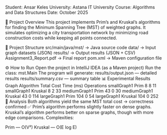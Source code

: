 Student: Ansar Keles
University: Astana IT University
Course: Algorithms and Data Structures
Date: October 2025

📘 Project Overview
This project implements Prim’s and Kruskal’s algorithms for finding the Minimum Spanning Tree (MST) of weighted graphs.
It simulates optimizing a city transportation network by minimizing road construction costs while keeping all points connected.

🌼 Project Structure
src/main/java/mst/ → Java source code
data/ → Input graph datasets (JSON)
results/ → Output results (JSON + CSV)
Assignment3_Report.pdf → Final report
pom.xml → Maven configuration file

⚙️ How to Run
Open the project in IntelliJ IDEA (as a Maven project)
Run the class: mst.Main
The program will generate:
results/output.json — detailed results
results/summary.csv — summary table
📊 Experimental Results
Graph	Algorithm	Total Cost	Time (ms)	Operations
smallGraph1	Prim	8	8	11
smallGraph1	Kruskal	8	2	33
mediumGraph1	Prim	43	0	30
mediumGraph1	Kruskal	43	0	114
largeGraph1	Prim	104	0	54
largeGraph1	Kruskal	104	0	252
🧠 Analysis
Both algorithms yield the same MST total cost → correctness confirmed ✅
Prim’s algorithm performs slightly faster on dense graphs.
Kruskal’s algorithm performs better on sparse graphs, though with more edge comparisons.
Complexities:

Prim — O(V²)
Kruskal — O(E log E)
